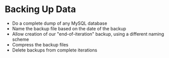 # Backing Up Data

* Do a complete dump of any MySQL database
* Name the backup file based on the date of the backup
* Allow creation of our "end-of-iteration" backup, using a different naming scheme
* Compress the backup files
* Delete backups from complete iterations